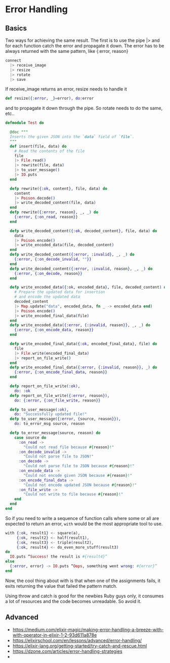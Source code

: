 Error Handling
==============

## Basics

Two ways for achieving the same result. The first is to use the pipe |> and for each function catch the error and propagate it down. The error has to be always returned with the same pattern, like {:error, reason} 

```elixir
connect
  |> receive_image
  |> resize
  |> rotate
  |> save
```

If receive_image returns an error,  resize needs to handle it


```elixir
def resize({:error, _}=error), do:error
```

and to propagate it down through the pipe. So rotate needs to do the same, etc..






```elixir
defmodule Test do

  @doc """
  Inserts the given JSON into the `data` field of `file`.
  """
  def insert(file, data) do
    # Read the contents of the file
    file
    |> File.read()
    |> rewrite(file, data)
    |> to_user_message()
    |> IO.puts
  end

  defp rewrite({:ok, content}, file, data) do
    content
    |> Poison.decode()
    |> write_decoded_content(file, data)
  end
  defp rewrite({:error, reason}, _, _) do
    {:error, {:on_read, reason}}
  end

  defp write_decoded_content({:ok, decoded_content}, file, data) do
    data
    |> Poison.encode()
    |> write_encoded_data(file, decoded_content)
  end
  defp write_decoded_content({:error, :invalid}, _, _) do
    {:error, {:on_decode_invalid, ""}}
  end
  defp write_decoded_content({:error, :invalid, reason}, _, _) do
    {:error, {:on_decode, reason}}
  end

  defp write_encoded_data({:ok, encoded_data}, file, decoded_content) do
    # Prepare the updated data for insertion
    # and encode the updated data
    decoded_content
    |> Map.update("data", encoded_data, fn _ -> encoded_data end)
    |> Poison.encode()
    |> write_encoded_final_data(file)
  end
  defp write_encoded_data({:error, {:invalid, reason}}, _, _) do
    {:error, {:on_encode_data, reason}}
  end

  defp write_encoded_final_data({:ok, encoded_final_data}, file) do
    file
    |> File.write(encoded_final_data)
    |> report_on_file_write()
  end
  defp write_encoded_final_data({:error, {:invalid, reason}}, _) do
    {:error, {:on_encode_final_data, reason}}
  end

  defp report_on_file_write(:ok),
    do: :ok
  defp report_on_file_write({:error, reason}),
    do: {:error, {:on_file_write, reason}}

  defp to_user_message(:ok),
    do: "Successfully updated file!"
  defp to_user_message({:error, {source, reason}}),
    do: to_error_msg source, reason

  defp to_error_message(source, reason) do
    case source do
      :on_read ->
        "Could not read file because #{reason}!"
      :on_decode_invalid ->
        "Could not parse file to JSON!"
      :on_decode ->
        "Could not parse file to JSON because #{reason}!"
      :on_encode_data ->
        "Could not encode given JSON because #{reason}!"
      :on_encode_final_data ->
        "Could not encode updated JSON because #{reason}!"
      :on_file_write ->
        "Could not write to file because #{reason}!"
    end
  end
end
```



So if you need to write a sequence of function calls where some or all are expected to return an error, `with` would be the most appropriate tool to use.

```elixir
with {:ok, result1} <- square(a),
     {:ok, result2} <- half(result1), 
     {:ok, result3} <- triple(result2),
     {:ok, result4} <- do_even_more_stuff(result3)
do
  IO.puts “Success! the result is #{result4}”
else 
  {:error, error} -> IO.puts “Oops, something went wrong: #{error}”
end
```

Now, the cool thing about with is that when one of the assignments fails, it exits returning the value that failed the pattern match. 

Using throw and catch is good for the newbies Ruby guys only, it consumes a lot of resources and the code becomes unreadable. So avoid it.


## Advanced

* https://medium.com/elixir-magic/making-error-handling-a-breeze-with-with-operator-in-elixir-1-2-93d611a878e
* https://elixirschool.com/en/lessons/advanced/error-handling/
* https://elixir-lang.org/getting-started/try-catch-and-rescue.html
* https://dzone.com/articles/error-handling-strategies
*

